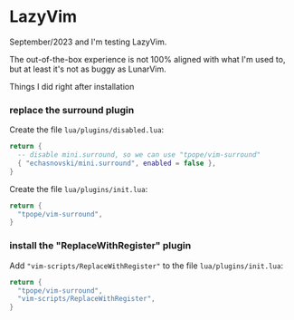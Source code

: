 # LazyVim

September/2023 and I'm testing LazyVim.

The out-of-the-box experience is not 100% aligned with what I'm used to, but at least it's not as buggy as LunarVim.

Things I did right after installation

### replace the surround plugin

Create the file `lua/plugins/disabled.lua`:
```lua
return {
  -- disable mini.surround, so we can use "tpope/vim-surround"
  { "echasnovski/mini.surround", enabled = false },
}
```

Create the file `lua/plugins/init.lua`:
```lua
return {
  "tpope/vim-surround",
}
```


### install the "ReplaceWithRegister" plugin


Add `"vim-scripts/ReplaceWithRegister"` to the file `lua/plugins/init.lua`:
```lua
return {
  "tpope/vim-surround",
  "vim-scripts/ReplaceWithRegister",
}
```

